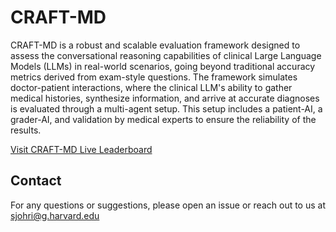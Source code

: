 # CRAFT-MD

CRAFT-MD is a robust and scalable evaluation framework designed to assess the conversational reasoning capabilities of clinical Large Language Models (LLMs) in real-world scenarios, going beyond traditional accuracy metrics derived from exam-style questions. The framework simulates doctor-patient interactions, where the clinical LLM's ability to gather medical histories, synthesize information, and arrive at accurate diagnoses is evaluated through a multi-agent setup. This setup includes a patient-AI, a grader-AI, and validation by medical experts to ensure the reliability of the results.

[Visit CRAFT-MD Live Leaderboard](https://rajpurkarlab.github.io/craft-md/)

## Contact
For any questions or suggestions, please open an issue or reach out to us at sjohri@g.harvard.edu